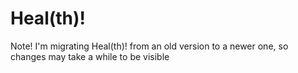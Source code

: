 # Heal(th)! 

Note! I'm migrating Heal(th)! from an old version to a newer one, so changes may take a while to be visible
